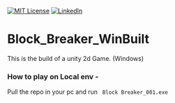 [![MIT License][license-shield]][license-url]
[![LinkedIn][linkedin-shield]][linkedin-url]


[license-shield]: https://img.shields.io/github/license/othneildrew/Best-README-Template.svg?style=for-the-badge
[license-url]: https://github.com/othneildrew/Best-README-Template/blob/master/LICENSE.txt
[linkedin-shield]: https://img.shields.io/badge/-LinkedIn-black.svg?style=for-the-badge&logo=linkedin&colorB=555
[linkedin-url]: https://www.linkedin.com/in/subhadip-pal-287a10184/

# Block_Breaker_WinBuilt
This is the build of a unity 2d Game. (Windows)

### How to play on Local env -
Pull the repo in your pc and run <code> Block Breaker_001.exe </code>
